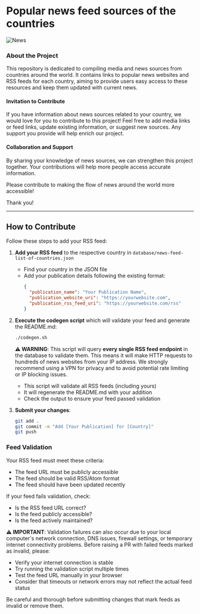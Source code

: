 Popular news feed sources of the countries
===================

![News](news.jpg)

### About the Project

This repository is dedicated to compiling media and news sources from countries around the world. It contains links to popular news websites and RSS feeds for each country, aiming to provide users easy access to these resources and keep them updated with current news.

#### Invitation to Contribute
If you have information about news sources related to your country, we would love for you to contribute to this project! Feel free to add media links or feed links, update existing information, or suggest new sources. Any support you provide will help enrich our project.

#### Collaboration and Support
By sharing your knowledge of news sources, we can strengthen this project together. Your contributions will help more people access accurate information.

Please contribute to making the flow of news around the world more accessible!

Thank you!

----------

## How to Contribute

Follow these steps to add your RSS feed:

1. **Add your RSS feed** to the respective country in `database/news-feed-list-of-countries.json`
   - Find your country in the JSON file
   - Add your publication details following the existing format:
     ```json
     {
       "publication_name": "Your Publication Name",
       "publication_website_uri": "https://yourwebsite.com",
       "publication_rss_feed_uri": "https://yourwebsite.com/rss"
     }
     ```

2. **Execute the codegen script** which will validate your feed and generate the README.md:
   ```bash
   ./codegen.sh
   ```

   **⚠️ WARNING**: This script will query **every single RSS feed endpoint** in the database to validate them. This means it will make HTTP requests to hundreds of news websites from your IP address. We strongly recommend using a VPN for privacy and to avoid potential rate limiting or IP blocking issues.

   - This script will validate all RSS feeds (including yours)
   - It will regenerate the README.md with your addition
   - Check the output to ensure your feed passed validation

3. **Submit your changes**:
   ```bash
   git add .
   git commit -m "Add [Your Publication] for [Country]"
   git push
   ```

### Feed Validation

Your RSS feed must meet these criteria:
- The feed URL must be publicly accessible
- The feed should be valid RSS/Atom format
- The feed should have been updated recently

If your feed fails validation, check:
- Is the RSS feed URL correct?
- Is the feed publicly accessible?
- Is the feed actively maintained?

**⚠️ IMPORTANT**: Validation failures can also occur due to your local computer's network connection, DNS issues, firewall settings, or temporary internet connectivity problems. Before raising a PR with failed feeds marked as invalid, please:
- Verify your internet connection is stable
- Try running the validation script multiple times
- Test the feed URL manually in your browser
- Consider that timeouts or network errors may not reflect the actual feed status

Be careful and thorough before submitting changes that mark feeds as invalid or remove them.
